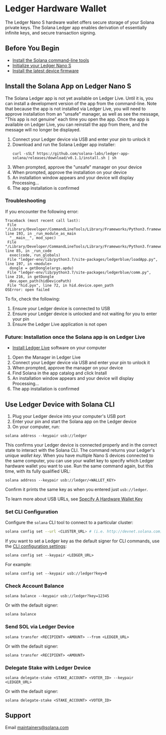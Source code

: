 # Ledger Hardware Wallet

The Ledger Nano S hardware wallet offers secure storage of your Solana private
keys. The Solana Ledger app enables derivation of essentially infinite keys, and
secure transaction signing.

## Before You Begin

- [Install the Solana command-line tools](../install-solana.md)
- [Initialize your Ledger Nano S](https://support.ledger.com/hc/en-us/articles/360000613793)
- [Install the latest device firmware](https://support.ledgerwallet.com/hc/en-us/articles/360002731113-Update-Ledger-Nano-S-firmware)

## Install the Solana App on Ledger Nano S

The Solana Ledger app is not yet available on Ledger Live. Until it is, you
can install a development version of the app from the command-line. Note that
because the app is not installed via Ledger Live, you will need to approve
installation from an "unsafe" manager, as well as see the message, "This app
is not genuine" each time you open the app. Once the app is available on
Ledger Live, you can reinstall the app from there, and the message will no
longer be displayed.

1. Connect your Ledger device via USB and enter your pin to unlock it
2. Download and run the Solana Ledger app installer:
   ```text
   curl -sSLf https://github.com/solana-labs/ledger-app-solana/releases/download/v0.1.1/install.sh | sh
   ```
3. When prompted, approve the "unsafe" manager on your device
4. When prompted, approve the installation on your device
5. An installation window appears and your device will display Processing…
6. The app installation is confirmed

### Troubleshooting

If you encounter the following error:

```text
Traceback (most recent call last):
 File "/Library/Developer/CommandLineTools/Library/Frameworks/Python3.framework/Versions/3.7/lib/python3.7/runpy.py", line 193, in _run_module_as_main
  "__main__", mod_spec)
 File "/Library/Developer/CommandLineTools/Library/Frameworks/Python3.framework/Versions/3.7/lib/python3.7/runpy.py", line 85, in _run_code
  exec(code, run_globals)
 File "ledger-env/lib/python3.7/site-packages/ledgerblue/loadApp.py", line 197, in <module>
  dongle = getDongle(args.apdu)
 File "ledger-env/lib/python3.7/site-packages/ledgerblue/comm.py", line 216, in getDongle
  dev.open_path(hidDevicePath)
 File "hid.pyx", line 72, in hid.device.open_path
OSError: open failed
```

To fix, check the following:

1. Ensure your Ledger device is connected to USB
2. Ensure your Ledger device is unlocked and not waiting for you to enter your pin
3. Ensure the Ledger Live application is not open

### Future: Installation once the Solana app is on Ledger Live

- [Install Ledger Live](https://support.ledger.com/hc/en-us/articles/360006395553/) software on your computer

1. Open the Manager in Ledger Live
2. Connect your Ledger device via USB and enter your pin to unlock it
3. When prompted, approve the manager on your device
4. Find Solana in the app catalog and click Install
5. An installation window appears and your device will display Processing…
6. The app installation is confirmed

## Use Ledger Device with Solana CLI

1. Plug your Ledger device into your computer's USB port
2. Enter your pin and start the Solana app on the Ledger device
3. On your computer, run:

```text
solana address --keypair usb://ledger
```

This confirms your Ledger device is connected properly and in the correct state
to interact with the Solana CLI. The command returns your Ledger's unique
*wallet key*. When you have multiple Nano S devices connected to the same
computer, you can use your wallet key to specify which Ledger hardware wallet
you want to use. Run the same command again, but this time, with its fully
qualified URL:

```text
solana address --keypair usb://ledger/<WALLET_KEY>
```

Confirm it prints the same key as when you entered just `usb://ledger`.

To learn more about USB URLs, see
[Specify A Hardware Wallet Key](index.md#specify-a-hardware-wallet-key)

### Set CLI Configuration

Configure the `solana` CLI tool to connect to a particular cluster:

```bash
solana config set --url <CLUSTER_URL> # (i.e. http://devnet.solana.com)
```

If you want to set a Ledger key as the default signer for CLI commands, use the
[CLI configuration settings](../cli/usage.md#solana-config):

```text
solana config set --keypair <LEDGER_URL>
```

For example:

```text
solana config set --keypair usb://ledger?key=0
```

### Check Account Balance

```text
solana balance --keypair usb://ledger?key=12345
```

Or with the default signer:

```text
solana balance
```

### Send SOL via Ledger Device

```text
solana transfer <RECIPIENT> <AMOUNT> --from <LEDGER_URL>
```

Or with the default signer:

```text
solana transfer <RECIPIENT> <AMOUNT>
```

### Delegate Stake with Ledger Device

```text
solana delegate-stake <STAKE_ACCOUNT> <VOTER_ID> --keypair <LEDGER_URL>
```

Or with the default signer:

```text
solana delegate-stake <STAKE_ACCOUNT> <VOTER_ID>
```

## Support

Email maintainers@solana.com
